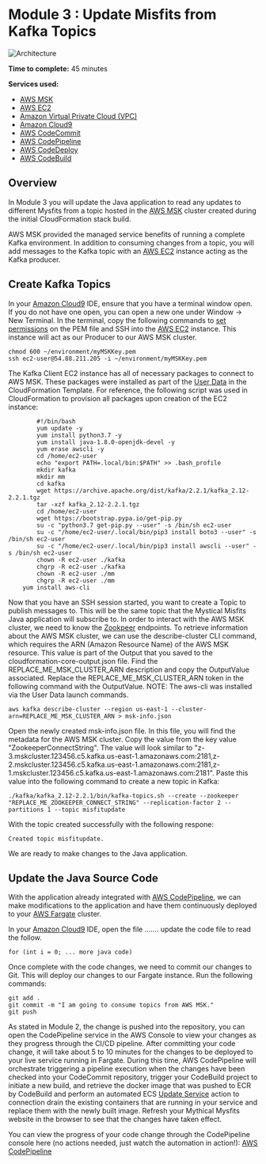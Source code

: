 # Module 3 : Update Misfits from Kafka Topics

![Architecture](/images/module-2/architecture-module-2.png)

**Time to complete:** 45 minutes

**Services used:**
* [AWS MSK](https://aws.amazon.com/msk/)
* [AWS EC2](https://aws.amazon.com/ec2/)
* [Amazon Virtual Private Cloud (VPC)](https://aws.amazon.com/vpc/)
* [Amazon Cloud9](https://aws.amazon.com/cloud9/)
* [AWS CodeCommit](https://aws.amazon.com/codecommit/)
* [AWS CodePipeline](https://aws.amazon.com/codepipeline/)
* [AWS CodeDeploy](https://aws.amazon.com/codedeploy/)
* [AWS CodeBuild](https://aws.amazon.com/codebuild/)

## Overview

In Module 3 you will update the Java application to read any updates to different Mysfits from a topic hosted in the [AWS MSK](https://aws.amazon.com/msk/) cluster created during the initial CloudFormation stack build. 

AWS MSK provided the managed service benefits of running a complete Kafka environment. In addition to consuming changes from a topic, you will add messages to the Kafka topic with an [AWS EC2](https://aws.amazon.com/ec2/) instance acting as the Kafka producer.

## Create Kafka Topics

In your [Amazon Cloud9](https://aws.amazon.com/cloud9/) IDE, ensure that you have a terminal window open. If you do not have one open, you can open a new one under Window -> New Terminal. In the terminal, copy the following commands to [set permissions](https://ss64.com/bash/chmod.html) on the PEM file and SSH into the [AWS EC2](https://aws.amazon.com/ec2/) instance. This instance will act as our Producer to our AWS MSK cluster.

```
chmod 600 ~/environment/myMSKKey.pem
ssh ec2-user@54.88.211.205 -i ~/environment/myMSKKey.pem
```

The Kafka Client EC2 instance has all of necessary packages to connect to AWS MSK. These packages were installed as part of the [User Data](https://docs.aws.amazon.com/AWSEC2/latest/UserGuide/user-data.html) in the CloudFormation Template. For reference, the following script was used in CloudFormation to provision all packages upon creation of the EC2 instance:

```
        #!/bin/bash
        yum update -y 
        yum install python3.7 -y
        yum install java-1.8.0-openjdk-devel -y
        yum erase awscli -y
        cd /home/ec2-user
        echo "export PATH=.local/bin:$PATH" >> .bash_profile
        mkdir kafka
        mkdir mm
        cd kafka
        wget https://archive.apache.org/dist/kafka/2.2.1/kafka_2.12-2.2.1.tgz
        tar -xzf kafka_2.12-2.2.1.tgz
        cd /home/ec2-user
        wget https://bootstrap.pypa.io/get-pip.py
        su -c "python3.7 get-pip.py --user" -s /bin/sh ec2-user
        su -c "/home/ec2-user/.local/bin/pip3 install boto3 --user" -s /bin/sh ec2-user
        su -c "/home/ec2-user/.local/bin/pip3 install awscli --user" -s /bin/sh ec2-user
        chown -R ec2-user ./kafka
        chgrp -R ec2-user ./kafka
        chown -R ec2-user ./mm
        chgrp -R ec2-user ./mm
	yum install aws-cli
```

Now that you have an SSH session started, you want to create a Topic to publish messages to. This will be the same topic that the Mystical Misfits Java application will subscribe to. In order to interact with the AWS MSK cluster, we need to know the [Zookpeer](https://zookeeper.apache.org/) endpoints. To retrieve information about the AWS MSK cluster, we can use the describe-cluster CLI command, which requires the ARN (Amazon Resource Name) of the AWS MSK resource. This value is part of the Output that you saved to the cloudformation-core-output.json file. Find the REPLACE_ME_MSK_CLUSTER_ARN description and copy the OutputValue associated. Replace the REPLACE_ME_MSK_CLUSTER_ARN token in the following command with the OutputValue. NOTE: The aws-cli was installed via the User Data launch commands.

```
aws kafka describe-cluster --region us-east-1 --cluster-arn=REPLACE_ME_MSK_CLUSTER_ARN > msk-info.json
```

Open the newly created msk-info.json file. In this file, you will find the metadata for the AWS MSK cluster. Copy the value from the key value "ZookeeperConnectString". The value will look similar to "z-3.mskcluster.123456.c5.kafka.us-east-1.amazonaws.com:2181,z-2.mskcluster.123456.c5.kafka.us-east-1.amazonaws.com:2181,z-1.mskcluster.123456.c5.kafka.us-east-1.amazonaws.com:2181". Paste this value into the following command to create a new topic in Kafka:

```
./kafka/kafka_2.12-2.2.1/bin/kafka-topics.sh --create --zookeeper "REPLACE_ME_ZOOKEEPER_CONNECT_STRING" --replication-factor 2 --partitions 1 --topic misfitupdate
```

With the topic created successfully with the following respone:

```
Created topic misfitupdate.
```

We are ready to make changes to the Java application.

## Update the Java Source Code

With the application already integrated with [AWS CodePipeline](https://aws.amazon.com/codepipeline/), we can make modifications to the application and have them continuously deployed to your [AWS Fargate](https://aws.amazon.com/fargate/) cluster. 

In your [Amazon Cloud9](https://aws.amazon.com/cloud9/) IDE, open the file ....... update the code file to read the follow.

```
for (int i = 0; ... more java code)
```

Once complete with the code changes, we need to commit our changes to Git. This will deploy our changes to our Fargate instance. Run the following commands:

```
git add .
git commit -m "I am going to consume topics from AWS MSK."
git push
```

As stated in Module 2, the change is pushed into the repository, you can open the CodePipeline service in the AWS Console to view your changes as they progress through the CI/CD pipeline. After committing your code change, it will take about 5 to 10 minutes for the changes to be deployed to your live service running in Fargate.  During this time, AWS CodePipeline will orchestrate triggering a pipeline execution when the changes have been checked into your CodeCommit repository, trigger your CodeBuild project to initiate a new build, and retrieve the docker image that was pushed to ECR by CodeBuild and perform an automated ECS [Update Service](https://docs.aws.amazon.com/AmazonECS/latest/developerguide/update-service.html) action to connection drain the existing containers that are running in your service and replace them with the newly built image.  Refresh your Mythical Mysfits website in the browser to see that the changes have taken effect.

You can view the progress of your code change through the CodePipeline console here (no actions needed, just watch the automation in action!):
[AWS CodePipeline](https://console.aws.amazon.com/codepipeline/home)




